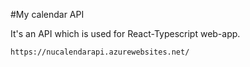 #My calendar API

It's an API which is used for React-Typescript web-app. 

```bash
https://nucalendarapi.azurewebsites.net/
```
